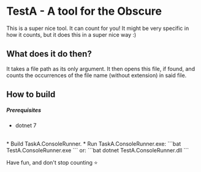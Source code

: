 # TestA - A tool for the Obscure

This is a super nice tool. It can count for you! It might be very specific in how it counts, but it does this in a super nice way :)

## What does it do then?
It takes a file path as its only argument.
It then opens this file, if found, and counts the occurrences of the file name (without extension) in said file.

## How to build
##### Prerequisites
* dotnet 7
<br />
* Build TaskA.ConsoleRunner.
* Run TaskA.ConsoleRunner.exe:
```bat
TestA.ConsoleRunner.exe <filePath>
```
or:
```bat
dotnet TestA.ConsoleRunner.dll <filePath>
```

Have fun, and don't stop counting :star: